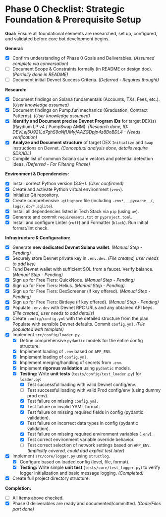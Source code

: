 # Phase 0 Checklist: Strategic Foundation & Prerequisite Setup

**Goal:** Ensure all foundational elements are researched, set up, configured, and validated before core bot development begins.

**General:**

*   [x] Confirm understanding of Phase 0 Goals and Deliverables. *(Assumed complete via conversation)*
*   [ ] Document Scope & Constraints formally (in README or design doc). *(Partially done in README)*
*   [ ] Document initial Devnet Success Criteria. *(Deferred - Requires thought)*

**Research:**

*   [x] Document findings on Solana fundamentals (Accounts, TXs, Fees, etc.). *(User knowledge assumed)*
*   [x] Document findings on Pump.fun mechanics (Graduation, Contract Patterns). *(User knowledge assumed)*
*   [x] **Identify and Document precise Devnet Program IDs** for target DEX(s) (Raydium LP v4 / PumpSwap AMM). *(Research done, ID: DEVLej5U921Ld7ghS9aNfUMyfAAZGDpjp4z8BoBDL4 - Needs verification)*
*   [x] **Analyze and Document structure** of target DEX `Initialize` and `Swap` instructions on Devnet. *(Conceptual analysis done, details require SDK/IDL)*
*   [ ] Compile list of common Solana scam vectors and potential detection ideas. *(Deferred - For Filtering Phase)*

**Environment & Dependencies:**

*   [x] Install correct Python version (3.9+). *(User confirmed)*
*   [x] Create and activate Python virtual environment (`venv`).
*   [x] Initialize Git repository.
*   [x] Create comprehensive `.gitignore` file (including `.env*`, `__pycache__/`, `logs/`, `db/*.sqlite`).
*   [x] Install all dependencies listed in Tech Stack via `pip` (using `uv`).
*   [x] Generate and commit `requirements.txt` or `pyproject.toml`.
*   [x] Install and configure Linter (`ruff`) and Formatter (`black`). Run initial format/lint check.

**Infrastructure & Configuration:**

*   [x] Generate **new dedicated Devnet Solana wallet**. *(Manual Step - Pending)*
*   [x] Securely store Devnet private key in `.env.dev`. *(File created, user needs to add key)*
*   [ ] Fund Devnet wallet with sufficient SOL from a faucet. Verify balance. *(Manual Step - Pending)*
*   [x] Sign up for Free Tiers: QuickNode. *(Manual Step - Pending)*
*   [x] Sign up for Free Tiers: Helius. *(Manual Step - Pending)*
*   [x] Sign up for Free Tiers: DexScreener (if key offered). *(Manual Step - Pending)*
*   [x] Sign up for Free Tiers: Birdeye (if key offered). *(Manual Step - Pending)*
*   [x] Populate `.env.dev` with Devnet RPC URLs and any obtained API keys. *(File created, user needs to add details)*
*   [x] Create `config/config.yml` with the detailed structure from the plan. Populate with sensible Devnet defaults. Commit `config.yml`. *(File populated with template)*
*   [x] Implement `src/config/loader.py`.
    *   [x] Define comprehensive `pydantic` models for the entire config structure.
    *   [x] Implement loading of `.env` based on `APP_ENV`.
    *   [x] Implement loading of `config.yml`.
    *   [x] Implement merging/handling of secrets from `.env`.
    *   [x] Implement **rigorous validation** using `pydantic` models.
    *   [x] **Testing:** Write **unit tests** (`tests/config/test_loader.py`) for `loader.py`:
        *   [x] Test successful loading with valid Devnet config/env.
        *   [ ] Test successful loading with valid Prod config/env (using dummy prod env).
        *   [x] Test failure on missing `config.yml`.
        *   [x] Test failure on invalid YAML format.
        *   [x] Test failure on missing required fields in config (pydantic validation).
        *   [x] Test failure on incorrect data types in config (pydantic validation).
        *   [x] Test failure on missing required environment variables (`.env`).
        *   [x] Test correct environment variable override behavior.
        *   [ ] Test correct selection of network settings based on `APP_ENV`. *(Implicitly covered, could add explicit test later)*
*   [x] Implement `src/core/logger.py` using `structlog`.
    *   [x] Configure based on loaded config (level, file, format).
    *   [x] **Testing:** Write simple **unit test** (`tests/core/test_logger.py`) to verify logger initialization and basic message logging. *(Completed)*
*   [x] Create full project directory structure.

**Completion:**

*   [ ] All items above checked.
*   [x] Phase 0 deliverables are ready and documented/committed. *(Code/Files part done)*